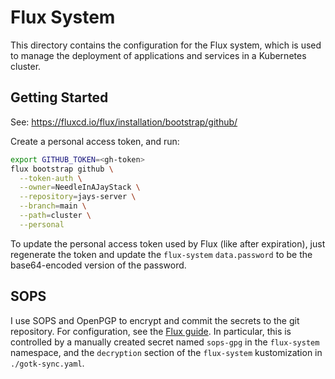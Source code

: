 # Flux System
This directory contains the configuration for the Flux system, which is used to manage the deployment of applications and services in a Kubernetes cluster.

## Getting Started

See: https://fluxcd.io/flux/installation/bootstrap/github/

Create a personal access token, and run:

```bash
export GITHUB_TOKEN=<gh-token>
flux bootstrap github \
  --token-auth \
  --owner=NeedleInAJayStack \
  --repository=jays-server \
  --branch=main \
  --path=cluster \
  --personal
```

To update the personal access token used by Flux (like after expiration), just regenerate the token and update the
`flux-system` `data.password` to be the base64-encoded version of the password.

## SOPS

I use SOPS and OpenPGP to encrypt and commit the secrets to the git repository. For configuration, see the [Flux guide](https://fluxcd.io/flux/guides/mozilla-sops/). In particular, this is controlled by a manually created secret named `sops-gpg` in the `flux-system` namespace, and the `decryption` section of the `flux-system` kustomization in `./gotk-sync.yaml`.
